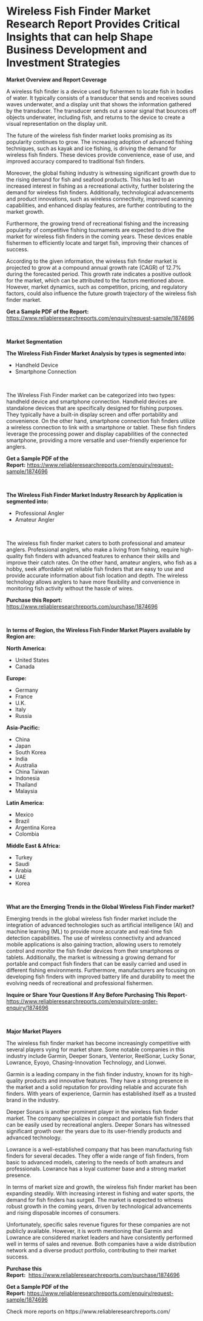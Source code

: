 <p><h1>Wireless Fish Finder Market Research Report Provides Critical Insights that can help Shape Business Development and Investment Strategies</h1></p><p><strong>Market Overview and Report Coverage</strong></p>
<p><p>A wireless fish finder is a device used by fishermen to locate fish in bodies of water. It typically consists of a transducer that sends and receives sound waves underwater, and a display unit that shows the information gathered by the transducer. The transducer sends out a sonar signal that bounces off objects underwater, including fish, and returns to the device to create a visual representation on the display unit.</p><p>The future of the wireless fish finder market looks promising as its popularity continues to grow. The increasing adoption of advanced fishing techniques, such as kayak and ice fishing, is driving the demand for wireless fish finders. These devices provide convenience, ease of use, and improved accuracy compared to traditional fish finders.</p><p>Moreover, the global fishing industry is witnessing significant growth due to the rising demand for fish and seafood products. This has led to an increased interest in fishing as a recreational activity, further bolstering the demand for wireless fish finders. Additionally, technological advancements and product innovations, such as wireless connectivity, improved scanning capabilities, and enhanced display features, are further contributing to the market growth.</p><p>Furthermore, the growing trend of recreational fishing and the increasing popularity of competitive fishing tournaments are expected to drive the market for wireless fish finders in the coming years. These devices enable fishermen to efficiently locate and target fish, improving their chances of success.</p><p>According to the given information, the wireless fish finder market is projected to grow at a compound annual growth rate (CAGR) of 12.7% during the forecasted period. This growth rate indicates a positive outlook for the market, which can be attributed to the factors mentioned above. However, market dynamics, such as competition, pricing, and regulatory factors, could also influence the future growth trajectory of the wireless fish finder market.</p></p>
<p><strong>Get a Sample PDF of the Report:</strong> <a href="https://www.reliableresearchreports.com/enquiry/request-sample/1874696">https://www.reliableresearchreports.com/enquiry/request-sample/1874696</a></p>
<p>&nbsp;</p>
<p><strong>Market Segmentation</strong></p>
<p><strong>The Wireless Fish Finder Market Analysis by types is segmented into:</strong></p>
<p><ul><li>Handheld Device</li><li>Smartphone Connection</li></ul></p>
<p>&nbsp;</p>
<p><p>The Wireless Fish Finder market can be categorized into two types: handheld device and smartphone connection. Handheld devices are standalone devices that are specifically designed for fishing purposes. They typically have a built-in display screen and offer portability and convenience. On the other hand, smartphone connection fish finders utilize a wireless connection to link with a smartphone or tablet. These fish finders leverage the processing power and display capabilities of the connected smartphone, providing a more versatile and user-friendly experience for anglers.</p></p>
<p><strong>Get a Sample PDF of the Report:</strong>&nbsp;<a href="https://www.reliableresearchreports.com/enquiry/request-sample/1874696">https://www.reliableresearchreports.com/enquiry/request-sample/1874696</a></p>
<p>&nbsp;</p>
<p><strong>The Wireless Fish Finder Market Industry Research by Application is segmented into:</strong></p>
<p><ul><li>Professional Angler</li><li>Amateur Angler</li></ul></p>
<p>&nbsp;</p>
<p><p>The wireless fish finder market caters to both professional and amateur anglers. Professional anglers, who make a living from fishing, require high-quality fish finders with advanced features to enhance their skills and improve their catch rates. On the other hand, amateur anglers, who fish as a hobby, seek affordable yet reliable fish finders that are easy to use and provide accurate information about fish location and depth. The wireless technology allows anglers to have more flexibility and convenience in monitoring fish activity without the hassle of wires.</p></p>
<p><strong>Purchase this Report:</strong>&nbsp; <a href="https://www.reliableresearchreports.com/purchase/1874696">https://www.reliableresearchreports.com/purchase/1874696</a></p>
<p>&nbsp;</p>
<p><strong>In terms of Region, the Wireless Fish Finder Market Players available by Region are:</strong></p>
<p>
    <p> <strong> North America: </strong>
        <ul>
            <li>United States</li>
            <li>Canada</li>
        </ul>
        </p> 
    <p> <strong> Europe: </strong>
        <ul>
            <li>Germany</li>
            <li>France</li>
            <li>U.K.</li>
            <li>Italy</li>
            <li>Russia</li>
        </ul>
        </p> 
    <p> <strong> Asia-Pacific: </strong>
        <ul>
            <li>China</li>
            <li>Japan</li>
            <li>South Korea</li>
            <li>India</li>
            <li>Australia</li>
            <li>China Taiwan</li>
            <li>Indonesia</li>
            <li>Thailand</li>
            <li>Malaysia</li>
        </ul>
        </p> 
    <p> <strong> Latin America: </strong>
        <ul>
            <li>Mexico</li>
            <li>Brazil</li>
            <li>Argentina Korea</li>
            <li>Colombia</li>
        </ul>
        </p> 
    <p> <strong> Middle East & Africa: </strong>
        <ul>
            <li>Turkey</li>
            <li>Saudi</li>
            <li>Arabia</li>
            <li>UAE</li>
            <li>Korea</li>
        </ul>
    </p>
    </p>
<p>&nbsp;</p>
<p><strong>What are the Emerging Trends in the Global Wireless Fish Finder market?</strong></p>
<p><p>Emerging trends in the global wireless fish finder market include the integration of advanced technologies such as artificial intelligence (AI) and machine learning (ML) to provide more accurate and real-time fish detection capabilities. The use of wireless connectivity and advanced mobile applications is also gaining traction, allowing users to remotely control and monitor the fish finder devices from their smartphones or tablets. Additionally, the market is witnessing a growing demand for portable and compact fish finders that can be easily carried and used in different fishing environments. Furthermore, manufacturers are focusing on developing fish finders with improved battery life and durability to meet the evolving needs of recreational and professional fishermen.</p></p>
<p><strong>Inquire or Share Your Questions If Any Before Purchasing This Report</strong>- <a href="https://www.reliableresearchreports.com/enquiry/pre-order-enquiry/1874696">https://www.reliableresearchreports.com/enquiry/pre-order-enquiry/1874696</a></p>
<p>&nbsp;</p>
<p><strong>Major Market Players</strong></p>
<p><p>The wireless fish finder market has become increasingly competitive with several players vying for market share. Some notable companies in this industry include Garmin, Deeper Sonars, Venterior, ReelSonar, Lucky Sonar, Lowrance, Eyoyo, Chasing-Innovation Technology, and Lionwei.</p><p>Garmin is a leading company in the fish finder industry, known for its high-quality products and innovative features. They have a strong presence in the market and a solid reputation for providing reliable and accurate fish finders. With years of experience, Garmin has established itself as a trusted brand in the industry.</p><p>Deeper Sonars is another prominent player in the wireless fish finder market. The company specializes in compact and portable fish finders that can be easily used by recreational anglers. Deeper Sonars has witnessed significant growth over the years due to its user-friendly products and advanced technology.</p><p>Lowrance is a well-established company that has been manufacturing fish finders for several decades. They offer a wide range of fish finders, from basic to advanced models, catering to the needs of both amateurs and professionals. Lowrance has a loyal customer base and a strong market presence.</p><p>In terms of market size and growth, the wireless fish finder market has been expanding steadily. With increasing interest in fishing and water sports, the demand for fish finders has surged. The market is expected to witness robust growth in the coming years, driven by technological advancements and rising disposable incomes of consumers.</p><p>Unfortunately, specific sales revenue figures for these companies are not publicly available. However, it is worth mentioning that Garmin and Lowrance are considered market leaders and have consistently performed well in terms of sales and revenue. Both companies have a wide distribution network and a diverse product portfolio, contributing to their market success.</p></p>
<p><strong>Purchase this Report:</strong>&nbsp;&nbsp;<a href="https://www.reliableresearchreports.com/purchase/1874696">https://www.reliableresearchreports.com/purchase/1874696</a></p>
<p></p>
<p><strong>Get a Sample PDF of the Report:</strong>&nbsp;<a href="https://www.reliableresearchreports.com/enquiry/request-sample/1874696">https://www.reliableresearchreports.com/enquiry/request-sample/1874696</a></p>
<p>Check more reports on https://www.reliableresearchreports.com/</p>